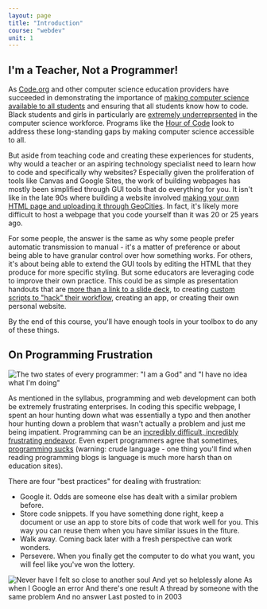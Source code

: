 ```yaml
---
layout: page
title: "Introduction"
course: "webdev"
unit: 1
---
```

## I'm a Teacher, Not a Programmer!
As [Code.org](https://code.org) and other computer science education providers have succeeded in demonstrating the importance of [making computer science available to all students](https://services.google.com/fh/files/misc/computer-science-education-in-us-k12schools-2020-report.pdf) and ensuring that all students know how to code. Black students and girls in particularly are [extremely underreprsented](https://kstatic.googleusercontent.com/files/25badfc6b6d1b33f3b87372ff7545d79261520d821e6ee9a82c4ab2de42a01216be2156bc5a60ae3337ffe7176d90b8b2b3000891ac6e516a650ecebf0e3f866) in the computer science workforce. Programs like the [Hour of Code](https://hourofcode.com/us) look to address these long-standing gaps by making computer science accessible to all. 

But aside from teaching code and creating these experiences for students, why would a teacher or an aspiring technology specialist need to learn how to code and specifically why websites? Especially given the proliferation of tools like Canvas and Google Sites, the work of building webpages has mostly been simplified through GUI tools that do everything for you. It isn't like in the late 90s where building a website involved [making your own HTML page and uploading it through GeoCities](https://www.bloomberg.com/news/articles/2019-01-22/remembering-geocities-the-suburbia-of-the-early-web). In fact, it's likely more difficult to host a webpage that you code yourself than it was 20 or 25 years ago. 

For some people, the answer is the same as why some people prefer automatic transmission to manual - it's a matter of preference or about being able to have granular control over how something works. For others, it's about being able to extend the GUI tools by editing the HTML that they produce for more specific styling. But some educators are leveraging code to improve their own practice. This could be as simple as presentation handouts that are [more than a link to a slide deck](https://mjsamberg.github.io/resourceguides/accessibility/), to creating [custom scripts to "hack" their workflow](https://blog.ohheybrian.com/2020/10/sending-charts-from-google-forms/), creating an app, or creating their own personal website. 

By the end of this course, you'll have enough tools in your toolbox to do any of these things.

## On Programming Frustration
![The two states of every programmer: "I am a God" and "I have no idea what I'm doing"](https://qph.fs.quoracdn.net/main-qimg-6b83ad0a472c63f5da778da420dcf04b)

As mentioned in the syllabus, programming and web development can both be extremely frustrating enterprises. In coding this specific webpage, I spent an hour hunting down what was essentially a typo and then another hour hunting down a problem that wasn't actually a problem and just me being impatient. Programming can be an [incredibly difficult, incredibly frustrating endeavor](https://josephg.com/blog/what-i-tell-all-new-programmers/). Even expert programmers agree that sometimes, [programming sucks](https://www.stilldrinking.org/programming-sucks) (warning: crude language - one thing you'll find when reading programming blogs is language is much more harsh than on education sites).

There are four "best practices" for dealing with frustration:
* Google it. Odds are someone else has dealt with a similar problem before.
* Store code snippets. If you have something done right, keep a document or use an app to store bits of code that work well for you. This way you can reuse them when you have similar issues in the fiture. 
* Walk away. Coming back later with a fresh perspective can work wonders.
* Persevere. When you finally get the computer to do what you want, you will feel like you've won the lottery.

![Never have I felt so close to another soul
And yet so helplessly alone
As when I Google an error
And there's one result
A thread by someone with the same problem
And no answer
Last posted to in 2003](https://imgs.xkcd.com/comics/wisdom_of_the_ancients.png)